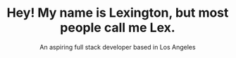 <div align="center"><h1>Hey! My name is Lexington, but most people call me Lex.</h1></div>
<div align="center" fontSize="1.2em">An aspiring full stack developer based in Los Angeles</div>
<!--
**LexCarey/LexCarey** is a ✨ _special_ ✨ repository because its `README.md` (this file) appears on your GitHub profile.

Here are some ideas to get you started:

- 🔭 I’m currently working on ...
- 🌱 I’m currently learning ...
- 👯 I’m looking to collaborate on ...
- 🤔 I’m looking for help with ...
- 💬 Ask me about ...
- 📫 How to reach me: ...
- 😄 Pronouns: ...
- ⚡ Fun fact: ...
-->
